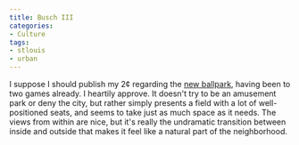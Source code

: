 ```yaml
---
title: Busch III
categories:
- Culture
tags:
- stlouis
- urban
---
```


I suppose I should publish my 2¢ regarding the [new ballpark][1], having been to two games already.  I heartily approve.  It doesn't try to be an amusement park or deny the city, but rather simply presents a field with a lot of well-positioned seats, and seems to take just as much space as it needs.  The views from within are nice, but it's really the undramatic transition between inside and outside that makes it feel like a natural part of the neighborhood.

   [1]: http://stlouis.cardinals.mlb.com/NASApp/mlb/stl/ballpark/

